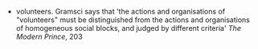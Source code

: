 
- volunteers. Gramsci says that 'the actions and organisations of "volunteers" must be distinguished from the actions and organisations of homogeneous social blocks, and judged by different criteria' _The Modern Prince_, 203
